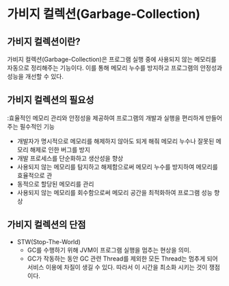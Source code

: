 # 가비지 컬렉션(Garbage-Collection)
## 가비지 컬렉션이란?
가비지 컬렉션(Garbage-Collection)은 프로그램 실행 중에 사용되지 않는 메모리를 자동으로 정리해주는 기능이다. 이를 통해 메모리 누수를 방지하고 프로그램의 안정성과 성능을 개선할 수 있다.


## 가비지 컬렉션의 필요성
:효율적인 메모리 관리와 안정성을 제공하여 프로그램의 개발과 실행을 편리하게 만들어주는 필수적인 기능

*  개발자가 명시적으로 메모리를 해제하지 않아도 되게 해줘 메모리 누수나 잘못된 메모리 해제로 인한 버그를 방지
* 개발 프로세스를 단순화하고 생산성을 향상
* 사용되지 않는 메모리를 탐지하고 해제함으로써 메모리 누수를 방지하여 메모리를 효율적으로 관
* 동적으로 할당된 메모리를 관리
* 사용되지 않는 메모리를 회수함으로써 메모리 공간을 최적화하여 프로그램 성능 향상

## 가비지 컬렉션의 단점
* STW(Stop-The-World)
  * GC를 수행하기 위해 JVM이 프로그램 실행을 멈추는 현상을 의미.
  * GC가 작동하는 동안 GC 관련 Thread를 제외한 모든 Thread는 멈추게 되어 서비스 이용에 차질이 생길 수 있다.
따라서 이 시간을 최소화 시키는 것이 쟁점이다.
